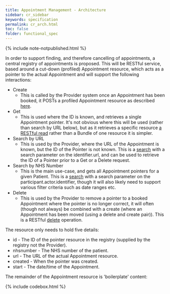 ```yaml
---
title: Appointment Management - Architecture
sidebar: cr_sidebar
keywords: specification
permalink: cr_arch.html
toc: false
folder: functional_spec
---
```


{% include note-notpublished.html %}

In order to support finding, and therefore cancelling of appointments, a central registry of appointments is proposed. This will be RESTful service, based around a cut-down (profiled) Appointment resource, which acts as a pointer to the actual Appointment and will support the following interactions:

* Create
  * This is called by the Provider system once an Appointment has been booked, it POSTs a profiled Appointment resource as described <a href="https://www.hl7.org/fhir/stu3/http.html#create" target="_blank">here</a>.
* Get
  * This is used where the ID is known, and retrieves a single Appointment pointer. It's not obvious where this will be used (rather than search by URL below), but as it retrieves a specific resource <a href="https://www.hl7.org/fhir/stu3/http.html#read" target="_blank">a RESTful read</a> rather than a Bundle of one resource it is simpler.
* Search by URL
  * This is used by the Provider, where the URL of the Appointment is known, but the ID of the Pointer is not known. This is a <a href="https://www.hl7.org/fhir/stu3/http.html#search" target="_blank">search</a> with a search parameter on the identifier.url, and can be used to retrieve the ID of a Pointer prior to a Get or a Delete request.
* Search by NHS Number
  * This is the main use-case, and gets all Appointment pointers for a given Patient. This is a <a href="https://www.hl7.org/fhir/stu3/http.html#search" target="_blank">search</a> with a search parameter on the participant.actor.identifier, though it will also likely need to support various filter criteria such as date ranges etc.
* Delete
  * This is used by the Provider to remove a pointer to a booked Appointment where the pointer is no longer correct, it will often (though not always) be combined with a create (where an Appointment has been moved (using a delete and create pair)). This is a RESTful <a href="https://www.hl7.org/fhir/stu3/http.html#delete" target="_blank">delete</a> operation.

The resource only needs to hold five details:

* id - The ID of the pointer resource in the registry (supplied by the registry not the Provider).
* nhsnumber - The NHS number of the patient.
* url - The URL of the actual Appointment resource.
* created - When the pointer was created.
* start - The date/time of the Appointment.

The remainder of the Appointment resource is 'boilerplate' content:

{% include codebox.html %}


